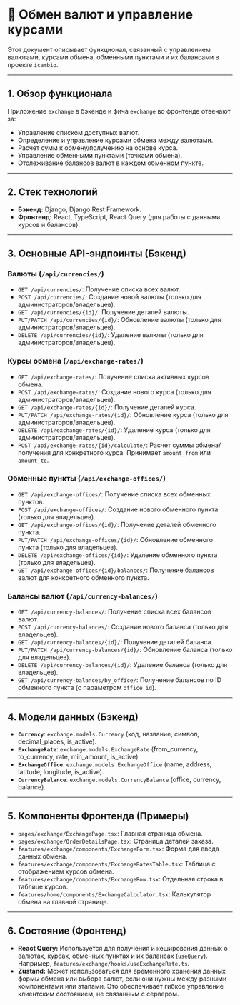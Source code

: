 # 💱 Обмен валют и управление курсами

Этот документ описывает функционал, связанный с управлением валютами, курсами обмена, обменными пунктами и их балансами в проекте `icambio`.

---

## 1. Обзор функционала

Приложение `exchange` в бэкенде и фича `exchange` во фронтенде отвечают за:

-   Управление списком доступных валют.
-   Определение и управление курсами обмена между валютами.
-   Расчет сумм к обмену/получению на основе курса.
-   Управление обменными пунктами (точками обмена).
-   Отслеживание балансов валют в каждом обменном пункте.

---

## 2. Стек технологий

-   **Бэкенд:** Django, Django Rest Framework.
-   **Фронтенд:** React, TypeScript, React Query (для работы с данными курсов и балансов).

---

## 3. Основные API-эндпоинты (Бэкенд)

### Валюты (`/api/currencies/`)
-   `GET /api/currencies/`: Получение списка всех валют.
-   `POST /api/currencies/`: Создание новой валюты (только для администраторов/владельцев).
-   `GET /api/currencies/{id}/`: Получение деталей валюты.
-   `PUT/PATCH /api/currencies/{id}/`: Обновление валюты (только для администраторов/владельцев).
-   `DELETE /api/currencies/{id}/`: Удаление валюты (только для администраторов/владельцев).

### Курсы обмена (`/api/exchange-rates/`)
-   `GET /api/exchange-rates/`: Получение списка активных курсов обмена.
-   `POST /api/exchange-rates/`: Создание нового курса (только для администраторов/владельцев).
-   `GET /api/exchange-rates/{id}/`: Получение деталей курса.
-   `PUT/PATCH /api/exchange-rates/{id}/`: Обновление курса (только для администраторов/владельцев).
-   `DELETE /api/exchange-rates/{id}/`: Удаление курса (только для администраторов/владельцев).
-   `POST /api/exchange-rates/{id}/calculate/`: Расчет суммы обмена/получения для конкретного курса. Принимает `amount_from` или `amount_to`.

### Обменные пункты (`/api/exchange-offices/`)
-   `GET /api/exchange-offices/`: Получение списка всех обменных пунктов.
-   `POST /api/exchange-offices/`: Создание нового обменного пункта (только для владельцев).
-   `GET /api/exchange-offices/{id}/`: Получение деталей обменного пункта.
-   `PUT/PATCH /api/exchange-offices/{id}/`: Обновление обменного пункта (только для владельцев).
-   `DELETE /api/exchange-offices/{id}/`: Удаление обменного пункта (только для владельцев).
-   `GET /api/exchange-offices/{id}/balances/`: Получение балансов валют для конкретного обменного пункта.

### Балансы валют (`/api/currency-balances/`)
-   `GET /api/currency-balances/`: Получение списка всех балансов валют.
-   `POST /api/currency-balances/`: Создание нового баланса (только для владельцев).
-   `GET /api/currency-balances/{id}/`: Получение деталей баланса.
-   `PUT/PATCH /api/currency-balances/{id}/`: Обновление баланса (только для владельцев).
-   `DELETE /api/currency-balances/{id}/`: Удаление баланса (только для владельцев).
-   `GET /api/currency-balances/by_office/`: Получение балансов по ID обменного пункта (с параметром `office_id`).

---

## 4. Модели данных (Бэкенд)

-   **`Currency`**: `exchange.models.Currency` (код, название, символ, decimal_places, is_active).
-   **`ExchangeRate`**: `exchange.models.ExchangeRate` (from_currency, to_currency, rate, min_amount, is_active).
-   **`ExchangeOffice`**: `exchange.models.ExchangeOffice` (name, address, latitude, longitude, is_active).
-   **`CurrencyBalance`**: `exchange.models.CurrencyBalance` (office, currency, balance).

---

## 5. Компоненты Фронтенда (Примеры)

-   `pages/exchange/ExchangePage.tsx`: Главная страница обмена.
-   `pages/exchange/OrderDetailsPage.tsx`: Страница деталей заказа.
-   `features/exchange/components/ExchangeForm.tsx`: Форма для ввода данных обмена.
-   `features/exchange/components/ExchangeRatesTable.tsx`: Таблица с отображением курсов обмена.
-   `features/exchange/components/ExchangeRow.tsx`: Отдельная строка в таблице курсов.
-   `features/home/components/ExchangeCalculator.tsx`: Калькулятор обмена на главной странице.

---

## 6. Состояние (Фронтенд)

-   **React Query:** Используется для получения и кеширования данных о валютах, курсах, обменных пунктах и их балансах (`useQuery`). Например, `features/exchange/hooks/useExchangeRate.ts`.
-   **Zustand:** Может использоваться для временного хранения данных формы обмена или выбора валют, если они нужны между разными компонентами или этапами. Это обеспечивает гибкое управление клиентским состоянием, не связанным с сервером. 